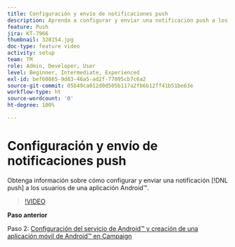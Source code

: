 ```yaml
---
title: Configuración y envío de notificaciones push
description: Aprenda a configurar y enviar una notificación push a los usuarios de la aplicación Android™.
feature: Push
jira: KT-7966
thumbnail: 328154.jpg
doc-type: feature video
activity: setup
team: TM
role: Admin, Developer, User
level: Beginner, Intermediate, Experienced
exl-id: bef60865-9d83-46a5-ad2f-77095cb7c6a2
source-git-commit: 05b49ca012d0d505b117a2fb6b12ff41b51be63e
workflow-type: ht
source-wordcount: '0'
ht-degree: 100%

---
```


# Configuración y envío de notificaciones push

Obtenga información sobre cómo configurar y enviar una notificación [!DNL push] a los usuarios de una aplicación Android™.

>[!VIDEO](https://video.tv.adobe.com/v/328154?quality=12&learn=on)

**Paso anterior**

Paso 2: [Configuración del servicio de Android™ y creación de una aplicación móvil de Android™ en Campaign](/help/tutorial-get-started-with-push-notifications-for-android/configure-an-android-service-in-campaign.md)
